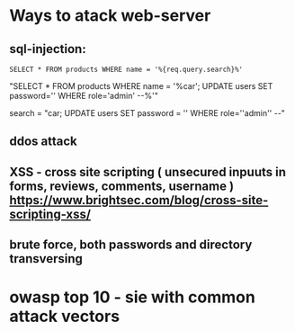 # Ways to atack web-server

## sql-injection:

   `SELECT * FROM products WHERE name = '%{req.query.search}%'`
   
   "SELECT * FROM products WHERE name = '%car'; UPDATE users SET password='' WHERE role='admin' --%'"
   
   search = "car; UPDATE users SET password = '' WHERE role=''admin'' --"
   
## ddos attack
## XSS - cross site scripting ( unsecured inpuuts in forms, reviews, comments, username ) https://www.brightsec.com/blog/cross-site-scripting-xss/
## brute force, both passwords and directory transversing



   # owasp top 10 - sie with common attack vectors

